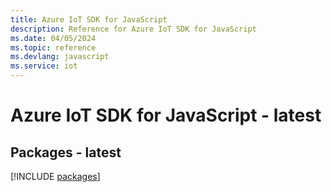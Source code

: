 ```yaml
---
title: Azure IoT SDK for JavaScript
description: Reference for Azure IoT SDK for JavaScript
ms.date: 04/05/2024
ms.topic: reference
ms.devlang: javascript
ms.service: iot
---
```

# Azure IoT SDK for JavaScript - latest
## Packages - latest
[!INCLUDE [packages](iot-index.md)]